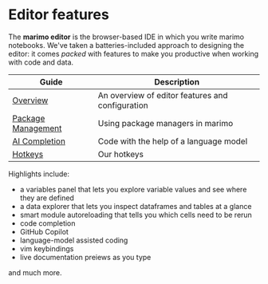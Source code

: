 # Editor features

The **marimo editor** is the browser-based IDE in which you write marimo
notebooks. We've taken a batteries-included approach to designing the editor:
it comes _packed_ with features to make you productive when working
with code and data.

| Guide | Description |
|-------|-------------|
| [Overview](overview.md) | An overview of editor features and configuration |
| [Package Management](package_management.md) | Using package managers in marimo |
| [AI Completion](ai_completion.md) | Code with the help of a language model |
| [Hotkeys](hotkeys.md) | Our hotkeys |

Highlights include:

- a variables panel that lets you explore variable values and see where they are defined
- a data explorer that lets you inspect dataframes and tables at a glance
- smart module autoreloading that tells you which cells need to be rerun
- code completion
- GitHub Copilot
- language-model assisted coding
- vim keybindings
- live documentation preiews as you type

and much more.
